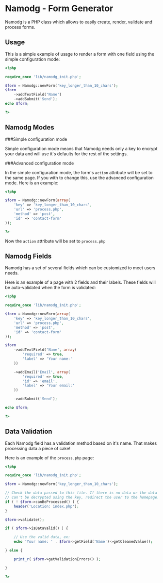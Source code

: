 Namodg - Form Generator
========================

Namodg is a PHP class which allows to easily create, render, validate and process forms.

Usage
-----

This is a simple example of usage to render a form with one field using the simple configuration mode:

```php
<?php

require_once 'lib/namodg_init.php';

$form = Namodg::newForm('key_longer_than_10_chars');
$form
    ->addTextField('Name')
    ->addSubmit('Send');
echo $form;

?>
```

Namodg Modes
------------

###Simple configuration mode

Simple configuration mode means that Namodg needs only a key to encrypt your data and will use
it's defaults for the rest of the settings.

###Advanced configuration mode

In the simple configuration mode, the form's `action` attribute will be set to the same page.
If you with to change this, use the advanced configuration mode. Here is an example:

```php
<?php

$form = Namodg::newForm(array(
    'key' => 'key_longer_than_10_chars',
    'url' => 'process.php',
    'method' => 'post',
    'id' => 'contact-form'
));

?>
```

Now the `action` attribute will be set to `process.php`

Namodg Fields
-------------

Namodg has a set of several fields which can be customized to meet users needs.

Here is an example of a page with 2 fields and their labels. These fields will be auto-validated
when the form is validated:

```php
<?php

require_once 'lib/namodg_init.php';

$form = Namodg::newForm(array(
    'key' => 'key_longer_than_10_chars',
    'url' => 'process.php',
    'method' => 'post',
    'id' => 'contact-form'
));

$form
    ->addTextField('Name', array(
        'required' => true,
        'label' => 'Your name:'
    ))

    ->addEmail('Email', array(
        'required' => true,
        'id' => 'email',
        'label' => 'Your email:'
    ))

    ->addSubmit('Send');

echo $form;

?>
```

Data Validation
---------------

Each Namodg field has a validation method based on it's name. That makes processing data a piece of cake!

Here is an example of the `process.php` page:

```php
<?php

require_once 'lib/namodg_init.php';

$form = Namodg::newForm('key_longer_than_10_chars');

// Check the data passed to this file. If there is no data or the data
// can't be decrypted using the key, redirect the user to the homepage.
if ( ! $form->canBeProcessed() ) {
    header('Location: index.php');
}

$form->validate();

if ( $form->isDataValid() ) {

    // Use the valid data, ex:
    echo 'Your name: ' . $form->getField('Name')->getCleanedValue();

} else {

    print_r( $form->getValidationErrors() );

}

?>
```
